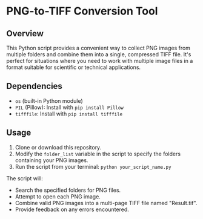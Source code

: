 # PNG-to-TIFF Conversion Tool

## Overview

This Python script provides a convenient way to collect PNG images from multiple folders and combine them into a single, compressed TIFF file. It's perfect for situations where you need to work with multiple image files in a format suitable for scientific or technical applications.

## Dependencies

- `os` (built-in Python module)
- `PIL` (Pillow): Install with `pip install Pillow`
- `tifffile`: Install with `pip install tifffile`

## Usage

1. Clone or download this repository.
2. Modify the `folder_list` variable in the script to specify the folders containing your PNG images.
3. Run the script from your terminal: `python your_script_name.py`

The script will:

- Search the specified folders for PNG files.
- Attempt to open each PNG image.
- Combine valid PNG images into a multi-page TIFF file named "Result.tif".
- Provide feedback on any errors encountered.
